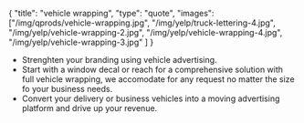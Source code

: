 {
  "title": "vehicle wrapping",
  "type": "quote",
  "images": ["/img/qprods/vehicle-wrapping.jpg", "/img/yelp/truck-lettering-4.jpg", "/img/yelp/vehicle-wrapping-2.jpg", "/img/yelp/vehicle-wrapping-4.jpg", "/img/yelp/vehicle-wrapping-3.jpg" ]
}

* Strenghten your branding using vehicle advertising.
* Start with a window decal or reach for a comprehensive solution with full vehicle wrapping, we accomodate for any request no matter the size fo your business needs.
* Convert your delivery or business vehicles into a moving advertising platform and drive up your revenue.
